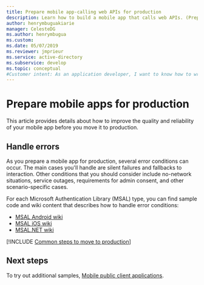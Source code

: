 ```yaml
---
title: Prepare mobile app-calling web APIs for production
description: Learn how to build a mobile app that calls web APIs. (Prepare apps for production.)
author: henrymbuguakiarie
manager: CelesteDG
ms.author: henrymbugua
ms.custom: 
ms.date: 05/07/2019
ms.reviewer: jmprieur
ms.service: active-directory
ms.subservice: develop
ms.topic: conceptual
#Customer intent: As an application developer, I want to know how to write a mobile app that calls web APIs by using the Microsoft identity platform for developers.
---
```


# Prepare mobile apps for production

This article provides details about how to improve the quality and reliability of your mobile app before you move it to production.

## Handle errors

As you prepare a mobile app for production, several error conditions can occur. The main cases you'll handle are silent failures and fallbacks to interaction. Other conditions that you should consider include no-network situations, service outages, requirements for admin consent, and other scenario-specific cases.

For each Microsoft Authentication Library (MSAL) type, you can find sample code and wiki content that describes how to handle error conditions:

- [MSAL Android wiki](https://github.com/AzureAD/microsoft-authentication-library-for-android)
- [MSAL iOS wiki](https://github.com/AzureAD/microsoft-authentication-library-for-objc/wiki)
- [MSAL.NET wiki](https://github.com/AzureAD/microsoft-authentication-library-for-dotnet/wiki)


[!INCLUDE [Common steps to move to production](./includes/scenarios/scenarios-production.md)]

## Next steps

To try out additional samples, [Mobile public client applications](sample-v2-code.md#mobile).